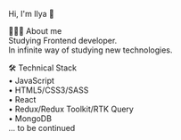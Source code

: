 Hi, I'm Ilya 👋

👨🏻‍💻 About me </br>
Studying Frontend developer. </br>
In infinite way of studying new technologies. </br>

🛠 Technical Stack </br>
• JavaScript </br>
• HTML5/CSS3/SASS </br>
• React </br>
• Redux/Redux Toolkit/RTK Query </br>
• MongoDB </br>
... to be continued

<!--
**Orme-g/Orme-g** is a ✨ _special_ ✨ repository because its `README.md` (this file) appears on your GitHub profile.

Here are some ideas to get you started:

- 🔭 I’m currently working on ...
- 🌱 I’m currently learning ...
- 👯 I’m looking to collaborate on ...
- 🤔 I’m looking for help with ...
- 💬 Ask me about ...
- 📫 How to reach me: ...
- 😄 Pronouns: ...
- ⚡ Fun fact: ...
-->
